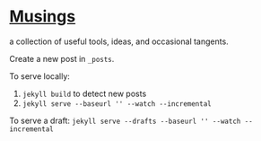 # [Musings](http://markibrahim.me/musings/)
a collection of useful tools, ideas, and occasional tangents.

Create a new post in `_posts`.

To serve locally:
1. `jekyll build` to detect new posts
2. `jekyll serve --baseurl '' --watch --incremental`

To serve a draft: 
`jekyll serve --drafts --baseurl '' --watch --incremental`
